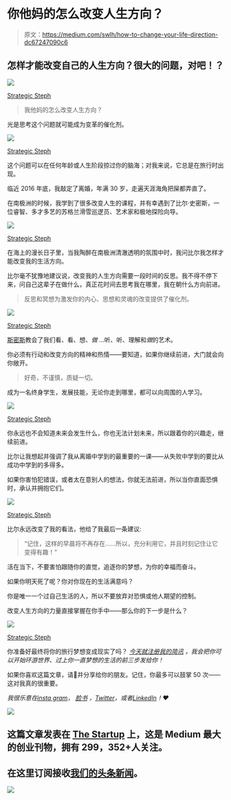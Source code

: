 # 你他妈的怎么改变人生方向？

> 原文：<https://medium.com/swlh/how-to-change-your-life-direction-dc67247090c6>

## 怎样才能改变自己的人生方向？很大的问题，对吧！？

![](img/763e91d736c410e2e170b11c0ebd4639.png)

[Strategic Steph](https://www.instagram.com/strategicstephtravels/)

> 我他妈的怎么改变人生方向？

光是思考这个问题就可能成为变革的催化剂。

![](img/314ad465551f9755079960a3fc15d4a1.png)

[Strategic Steph](https://www.instagram.com/strategicstephtravels/)

这个问题可以在任何年龄或人生阶段掠过你的脑海；对我来说，它总是在旅行时出现。

临近 2016 年底，我敲定了离婚，年满 30 岁，走遍天涯海角把屎都弄直了。

在南极洲的时候，我学到了很多改变人生的课程，并有幸遇到了比尔·史密斯，一位睿智、多才多艺的苏格兰滑雪巡逻员、艺术家和极地探险向导。

![](img/eeef83442ff32a0804e29f2dc738f79c.png)

[Strategic Steph](https://www.instagram.com/strategicstephtravels/)

在海上的漫长日子里，当我陶醉在南极洲清澈透明的氛围中时，我问比尔我怎样才能改变我的生活方向。

比尔毫不犹豫地建议说，改变我的人生方向需要一段时间的反思。我不得不停下来，问自己这辈子在做什么，真正花时间去思考我在哪里，我在朝什么方向前进。

> 反思和冥想为激发你的内心、思想和灵魂的改变提供了催化剂。

![](img/a7ee020e11205e1cc940dfd9c46bedd8.png)

[Strategic Steph](https://www.instagram.com/strategicstephtravels/)

[斯密斯](http://www.clachtollcottage.co.uk/)教会了我们看、看、想、*做* …听、听、理解和*做*的艺术。

你必须有行动和改变方向的精神和热情——要知道，如果你继续前进，大门就会向你敞开。

> 好奇，不谨慎，质疑一切。

成为一名终身学生，发展技能，无论你走到哪里，都可以向周围的人学习。

![](img/28a80e7b27c79613c093454a0269c9a4.png)

[Strategic Steph](https://www.instagram.com/strategicstephtravels/)

你永远也不会知道未来会发生什么，你也无法计划未来，所以跟着你的兴趣走，继续前进。

比尔让我想起并强调了我从离婚中学到的最重要的一课——从失败中学到的要比从成功中学到的多得多。

如果你害怕犯错误，或者太在意别人的想法，你就无法前进，所以当你直面恐惧时，承认并拥抱它们。

![](img/01ced6f9df77bfd1bc993bc0b75df65c.png)

[Strategic Steph](https://www.instagram.com/strategicstephtravels/)

比尔永远改变了我的看法，他给了我最后一条建议:

> “记住，这样的早晨将不再存在……所以，充分利用它，并且时刻记住让它变得有趣！”

活在当下，不要害怕跟随你的直觉，追逐你的梦想，为你的幸福而奋斗。

如果你明天死了呢？你对你现在的生活满意吗？

你是唯一一个过自己生活的人，所以不要放弃对恐惧或他人期望的控制。

改变人生方向的力量直接掌握在你手中——那么你的下一步是什么？

![](img/3fd7325ba180a2199a42b590ccbc2676.png)

[Strategic Steph](https://www.instagram.com/strategicstephtravels/)

你准备好最终将你的旅行梦想变成现实了吗？ [*今天就注册我的简讯*](http://eepurl.com/dylLZf) *，我会把你可以开始环游世界、过上你一直梦想的生活的前三步发给你！*

如果你喜欢这篇文章，请👏并分享给你的朋友。记住，你最多可以鼓掌 50 次——这对我真的很重要。

*我很乐意在*[*insta gram*](https://www.instagram.com/strategicstephtravels/)*，* [*脸书*](https://www.facebook.com/StrategicStephTravels) *，*[*Twitter*](https://twitter.com/StrategicSteph)*，或者*[*LinkedIn*](https://www.linkedin.com/in/stephanielhuston)*！❤*

![](img/731acf26f5d44fdc58d99a6388fe935d.png)

## 这篇文章发表在 [The Startup](https://medium.com/swlh) 上，这是 Medium 最大的创业刊物，拥有 299，352+人关注。

## 在这里订阅接收[我们的头条新闻](http://growthsupply.com/the-startup-newsletter/)。

![](img/731acf26f5d44fdc58d99a6388fe935d.png)